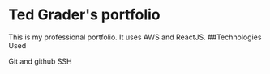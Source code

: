 # Ted Grader's portfolio

This is my professional portfolio. It uses AWS and ReactJS.
##Technologies Used

Git and github
SSH
